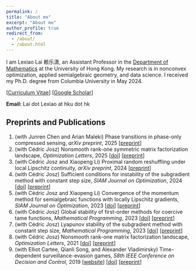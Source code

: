 ```yaml
---
permalink: /
title: "About me"
excerpt: "About me"
author_profile: true
redirect_from: 
  - /about/
  - /about.html
---
```


I am Lexiao Lai 赖乐潇, an Assistant Professor in the [Department of Mathematics](https://hkumath.hku.hk/web/index.php) at the University of Hong Kong. My research is in nonconvex optimization, applied semialgebraic geometry, and data science. I received my Ph.D. degree from Columbia University in May 2024.

[[Curriculum Vitae](/Lai_Lexiao_CV.pdf)] [[Google Scholar](https://scholar.google.com/citations?user=pMOxAswAAAAJ&hl=en)]

**Email:** Lai dot Lexiao at hku dot hk

## Preprints and Publications
1. (with Junren Chen and Arian Maleki) Phase transitions in phase-only compressed sensing, *arXiv preprint*, 2025 [[preprint](https://arxiv.org/abs/2501.11905)]
1. (with Cédric Josz) Nonsmooth rank-one symmetric matrix factorization landscape, *Optimization Letters*, 2025 [[doi](https://link.springer.com/article/10.1007/s11590-025-02195-4)] [[preprint](https://arxiv.org/abs/2410.17487)]
1. (with Cédric Josz and Xiaopeng Li) Proximal random reshuffling under local Lipschitz continuity, *arXiv preprint*, 2024  [[preprint](https://arxiv.org/abs/2408.07182)]
1. (with Cédric Josz) Sufficient conditions for instability of the subgradient method with constant step size, *SIAM Journal on Optimization*, 2024 [[doi](https://epubs.siam.org/doi/abs/10.1137/22M1535723)] [[preprint](https://arxiv.org/abs/2211.14852)]
1. (with Cédric Josz and Xiaopeng Li) Convergence of the momentum method for semialgebraic functions with locally Lipschitz gradients, *SIAM Journal on Optimization*, 2023 [[doi](https://epubs.siam.org/doi/10.1137/23M1545720)] [[preprint](https://arxiv.org/abs/2307.03331)]
1. (with Cédric Josz) Global stability of first-order methods for coercive tame functions, *Mathematical Programming*, 2023 [[doi](https://link.springer.com/article/10.1007/s10107-023-02020-9)] [[preprint](https://arxiv.org/abs/2308.00899)]
1. (with Cédric Josz) Lyapunov stability of the subgradient method with constant step size, *Mathematical Programming*, 2023 [[doi](https://doi.org/10.1007/s10107-023-01936-6)] [[preprint](https://arxiv.org/abs/2211.14850)]
1. (with Cédric Josz) Nonsmooth rank-one matrix factorization landscape, *Optimization Letters*, 2021 [[doi](https://doi.org/10.1007/s11590-021-01819-9)] [[preprint](https://arxiv.org/abs/2211.14848)]
1. (with Elliot Cartee, Qianli Song, and Alexander Vladimirsky) Time-dependent surveillance-evasion games, *58th IEEE Conference on Decision and Control*, 2019 [[website](https://eikonal-equation.github.io/TimeDependent_SEG/)] [[doi](https://ieeexplore-ieee-org.ezproxy.cul.columbia.edu/document/9029329)] [[preprint](https://arxiv.org/abs/1903.01332)]





<br><br><br><script type='text/javascript' id='clustrmaps' src='//cdn.clustrmaps.com/map_v2.js?cl=ffffff&w=300&t=tt&d=Gdy9sgTo6hTpkNAjMHFIYVC3ZGv6K11WYiFCowwOQJQ&co=2d78ad&cmo=3acc3a&cmn=ff5353&ct=ffffff'></script>
